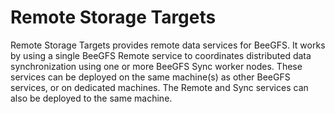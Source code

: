 Remote Storage Targets
======================

Remote Storage Targets provides remote data services for BeeGFS. It works by using a single BeeGFS
Remote service to coordinates distributed data synchronization using one or more BeeGFS Sync worker
nodes. These services can be deployed on the same machine(s) as other BeeGFS services, or on
dedicated machines. The Remote and Sync services can also be deployed to the same machine.